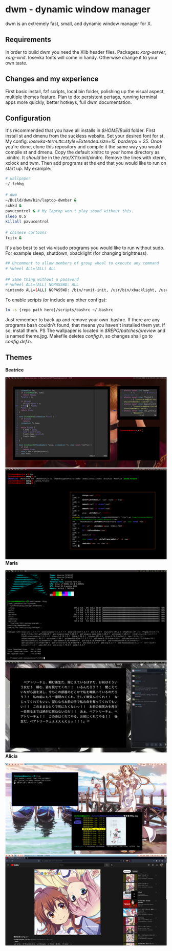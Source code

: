 dwm - dynamic window manager
============================
dwm is an extremely fast, small, and dynamic window manager for X.


Requirements
------------
In order to build dwm you need the Xlib header files.
Packages: *xorg-server*, *xorg-xinit*.
Iosevka fonts will come in handy. Otherwise change it to your own taste.

Changes and my experience
-------------------------
First basic install, fzf scripts, local bin folder, polishing up the visual
aspect, multiple themes feature. Plan to do: persistent pertags, running
terminal apps more quickly, better hotkeys, full dwm documentation.

Configuration
-------------
It's recommended that you have all installs in *$HOME/Build* folder.
First install st and dmenu from the suckless website. Set your desired font
for st. My config: *iosevka-term.ttc:style=Extended:size=15*, *borderpx = 25*.
Once you're done, clone this repository and compile it the same way you would
compile st and dmenu.
Copy the default xinitrc to your home directory as .xinitrc. It *should*
be in the /etc/X11/xinit/xinitrc. Remove the lines with xterm, xclock and
twm. Then add programs at the end that you would like to run on start up.
My example:
```bash
# wallpaper
~/.fehbg

# dwm
~/Build/dwm/bin/laptop-dwmbar &
sxhkd &
pavucontrol & # My laptop won't play sound without this.
sleep 0.5
killall pavucontrol

# chinese cartoons
fcitx &
```  
It's also best to set via visudo programs you would like to run without sudo.
For example sleep, shutdown, xbacklight (for changing brightness).
```bash
## Uncomment to allow members of group wheel to execute any command
# %wheel ALL=(ALL) ALL

## Same thing without a password
# %wheel ALL=(ALL) NOPASSWD: ALL
nintendo ALL=(ALL) NOPASSWD: /bin/runit-init, /usr/bin/xbacklight, /usr/bin/zzz
```  
To enable scripts (or include any other configs):
```bash
ln -s {repo path here}/scripts/bashrc ~/.bashrc
```
Just remember to back up and remove your own .bashrc. If there are any programs
bash couldn't found, that means you haven't installed them yet. If so, install them.
PS The wallpaper is located in *$REPO/patches/preview* and is named theme.jpg.
Makefile deletes *config.h*, so changes shall go to *config.def.h*.

Themes 
------
**Beatrice**

![write](patch/preview/beatrice-write.jpg)
![compile](patch/preview/beatrice-compile.jpg)
**Maria**

![compile](patch/preview/maria-compile.jpg)
![fun](patch/preview/maria-fun.jpg)
**Alicia**

![general](patch/preview/alicia-general.jpg)
![browse](patch/preview/alicia-browse.jpg)
